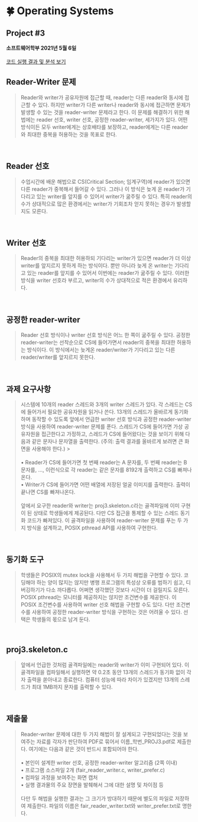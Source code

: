 # 🍀 Operating Systems 
## **Project #3**

**소프트웨어학부 2021년 5월 6일**
<br><br>
[코드 실행 결과 및 분석 보기](https://www.notion.so/a35fdaa8a5874a71bb341dd5a20dc8cb#f166ec028d0841558357a27c8251e928)

## Reader-Writer 문제
>Reader와 writer가 공유자원에 접근할 때, reader는 다른 reader와 동시에 접근할 수 있다. 하지만 writer가 다른 writer나 reader와 동시에 접근하면 문제가 발생할 수 있는 것을 reader-writer 문제라고 한다. 이 문제를 해결하기 위한 해법에는 reader 선호, writer 선호, 공정한 reader-writer, 세가지가 있다. 어떤 방식이든 모두 writer에게는 상호배타를 보장하고, reader에게는 다른 reader와 최대한 중복을 허용하는 것을 목표로 한다.

<br>

## Reader 선호
>수업시간에 배운 해법으로 CS(Critical Section; 임계구역)에 reader가 있으면 다른 reader가 중복해서 들어갈 수 있다. 그러나 이 방식은 늦게 온 reader가 기다리고 있는 writer를 앞지를 수 있어서 writer가 굶주릴 수 있다. 특히 reader의 수가 상대적으로 많은 환경에서는 writer가 기회조차 얻지 못하는 경우가 발생할지도 모른다.

<br>

## Writer 선호
>Reader의 중복을 최대한 허용하되 기다리는 writer가 있으면 reader가 더 이상 writer를 앞지르지 못하게 하는 방식이다. 뿐만 아니라 늦게 온 writer는 기다리고 있는 reader를 앞지를 수 있어서 이번에는 reader가 굶주릴 수 있다. 이러한 방식을 writer 선호라 부르고, writer의 수가 상대적으로 적은 환경에서 유리하다.

<br>

## 공정한 reader-writer
>Reader 선호 방식이나 writer 선호 방식은 어느 한 쪽이 굶주릴 수 있다. 공정한 reader-writer는 선착순으로 CS에 들어가면서 reader의 중복을 최대한 허용하는 방식이다. 이 방식에서는 늦게온 reader/writer가 기다리고 있는 다른 reader/writer를 앞지르지 못한다.

<br>

## **과제 요구사항**
>시스템에 10개의 reader 스레드와 3개의 writer 스레드가 있다. 각 스레드는 CS에 들어가서 필요한 공유자원을 읽거나 쓴다. 13개의 스레드가 올바르게 동기화하며 동작할 수 있도록 앞에서 언급한 writer 선호 방식과 공정한 reader-writer 방식을 사용하여 reader-writer 문제를 푼다. 스레드가 CS에 들어가면 가상 공유자원을 접근한다고 가정하고, 스레드가 CS에 들어왔다는 것을 보이기 위해 다음과 같은 문자나 문자열을 출력한다. (주의: 출력 결과를 올바르게 보려면 큰 화면을 사용해야 한다.) ><br> 
><br>
> • Reader가 CS에 들어가면 첫 번째 reader는 A 문자를, 두 번째 reader는 B 문자를, ..., 이런식으로 각 reader는 같은 문자를 8192개 출력하고 CS를 빠져나온다.<br>
>• Writer가 CS에 들어가면 어떤 배열에 저장된 얼굴 이미지를 출력한다. 출력이 끝나면 CS를 빠져나온다.
><br>
><br>
>앞에서 요구한 reader와 writer는 proj3.skeleton.c라는 골격파일에 이미 구현이 된 상태로 학생들에게 제공된다. 다만 CS 접근을 통제할 수 있는 스레드 동기화 코드가 빠져있다. 이 골격파일을 사용하여 reader-writer 문제를 푸는 두 가지 방식을 설계하고, POSIX pthread API를 사용하여 구현한다.

<br>

## 동기화 도구
> 학생들은 POSIX의 mutex lock을 사용해서 두 가지 해법을 구현할 수 있다. 코딩해야 하는 양이 많지는 않지만 병행 프로그램의 특성상 오류를 범하기 쉽고, 디버깅하기가 다소 까다롭다. 어쩌면 생각했던 것보다 시간이 더 걸릴지도 모른다. POSIX pthread는 모니터를 제공하지는 않지만 조건변수를 제공한다. 이 POSIX 조건변수를 사용하여 writer 선호 해법을 구현할 수도 있다. 다만 조건변수를 사용하여 공정한 reader-writer 방식을 구현하는 것은 어려울 수 있다. 선택은
학생들의 몫으로 남겨 둔다.

<br>

## proj3.skeleton.c
> 앞에서 언급한 것처럼 골격파일에는 reader와 writer가 이미 구현되어 있다. 이 골격파일을 컴파일해서 실행하면 약 0.2초 동안 13개의 스레드가 동기화 없이 각자 출력을 쏟아내고 종료한다. 컴퓨터 성능에 따라 차이가 있겠지만 13개의 스레드가 최대 1MB까지 문자를 출력할 수 있다.

<br>

## **제출물**
> Reader-writer 문제에 대한 두 가지 해법이 잘 설계되고 구현되었다는 것을 보여주는 자료를 각자가 판단하여 PDF로 묶어서 이름_학번_PROJ3.pdf로 제출한다. 여기에는 다음과 같은 것이 반드시 포함되어야 한다.
> <br>
> <br>
> • 본인이 설계한 writer 선호, 공정한 reader-writer 알고리즘 (2쪽 이내)<br>
> • 프로그램 소스파일 2개 (fair_reader_writer.c, writer_prefer.c)<br>
> • 컴파일 과정을 보여주는 화면 캡처<br>
> • 실행 결과물의 주요 장면을 발췌해서 그에 대한 설명 및 차이점 등<br>
> <br>
> 다만 두 해법을 실행한 결과는 그 크기가 방대하기 때문에 별도의 파일로 저장하여 제출한다. 파일의 이름은 fair_reader_writer.txt와 writer_prefer.txt로 명한다.

